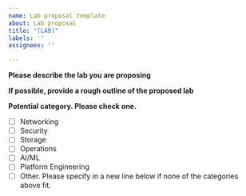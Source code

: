 ```yaml
---
name: Lab proposal template
about: Lab proposal
title: "[LAB]"
labels: ''
assignees: ''

---
```


**Please describe the lab you are proposing**
<!-- A clear and concise description of the lab and it's goals. -->

**If possible, provide a rough outline of the proposed lab**
<!-- A clear and concise description of what you want the learner to do. -->

**Potential category. Please check one.**
- [ ] Networking
- [ ] Security
- [ ] Storage
- [ ] Operations
- [ ] AI/ML
- [ ] Platform Engineering
- [ ] Other. Please specify in a new line below if none of the categories above fit.

